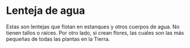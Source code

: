 # Lenteja de agua

Estas son lentejas que flotan en estanques y otros cuerpos de agua. No tienen
tallos o raíces. Por otro lado, si crean flores, las cuales son las más pequeñas
de todas las plantas en la Tierra.
